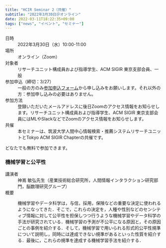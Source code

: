 ```yaml
---
title: "HCIR Seminar 2（共催）"
subtitle: "2022年3月30日＠オンライン"
date: 2022-03-11T18:22:35+09:00
tags: ["news", "イベント", "セミナー"]
---
```


<dl>
    <dt>日時</dt>
    <dd>2022年3月30日（水）10:00-11:00</dd>
    <dt>場所</dt>
    <dd>オンライン（Zoom）</dd>
    <dt>対象者</dt>
    <dd>リサーチユニット構成員および指導学生、ACM SIGIR 東京支部会員、一般</dd>
    <dt>参加申込（締切：3/27）</dt>
    <dd>一般の方のみ<a href="https://forms.office.com/r/ptu7izRGfM">参加申込フォーム</a>から申し込みをお願いします。それ以外の方：参加申し込みの必要はありません。</dd>
    <dt>参加方法</dt>
    <dd>登録いただいたメールアドレスに後日Zoomのアクセス情報をお知らせします。リサーチユニット構成員および指導学生、ACM SIGIR 東京支部会員にはMLやSlackなどでZoomのアクセス情報をお知らせします。</dd>  
    <dt>共催</dt>
    <dd>本セミナーは、筑波大学人間中心情報検索・推薦システムリサーチユニットとTokyo ACM SIGIR Chapterの共催です。</dd>          
</dl>

どなたでも無料で参加できます。

### 機械学習と公平性
<dl>
    <dt>講演者</dt>
    <dd>神嶌 敏弘先生（産業技術総合研究所，人間情報インタラクション研究部門，脳数理研究グループ）</dd>
    <dt>概要</dt>
    <dd>
    <p>
機械学習やデータ科学は，与信，採用，保険などの重要な決定に使われるようになってきた．そこで，これらの決定を，人種や性別などのセンシティブ情報に対して公平性を担保しつつ行うような機械学習やデータ科学の手法が研究されている．機械学習の予測が不公平になる原因と，その原因ごとの事例を紹介する．そして，機械学習で用いられる形式的公平性規準について説明し，同時には達成できない規準があるといった性質を紹介する．最後に，これらの規準を達成する機械学習手法を紹介する．
    </p>
    </dd>
</dl>